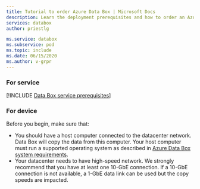 ```yaml
---
title: Tutorial to order Azure Data Box | Microsoft Docs
description: Learn the deployment prerequisites and how to order an Azure Data Box
services: databox
author: priestlg

ms.service: databox
ms.subservice: pod
ms.topic: include
ms.date: 06/15/2020
ms.author: v-grpr
---
```

### For service

[!INCLUDE [Data Box service prerequisites](data-box-supported-subscriptions.md)]

### For device

Before you begin, make sure that:

* You should have a host computer connected to the datacenter network. Data Box will copy the data from this computer. Your host computer must run a supported operating system as described in [Azure Data Box system requirements](data-box-system-requirements.md).
* Your datacenter needs to have high-speed network. We strongly recommend that you have at least one 10-GbE connection. If a 10-GbE connection is not available, a 1-GbE data link can be used but the copy speeds are impacted.
